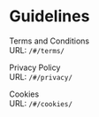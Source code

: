 # Guidelines

Terms and Conditions  
URL: `/#/terms/`  

Privacy Policy  
URL: `/#/privacy/`  

Cookies  
URL: `/#/cookies/`  